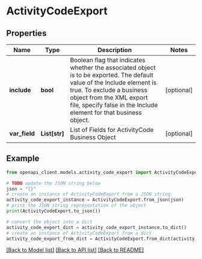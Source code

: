 # ActivityCodeExport


## Properties

Name | Type | Description | Notes
------------ | ------------- | ------------- | -------------
**include** | **bool** | Boolean flag that indicates whether the associated object is to be exported. The default value of the Include element is true. To exclude a business object from the XML export file, specify false in the Include element for that business object. | [optional] 
**var_field** | **List[str]** | List of Fields for ActivityCode Business Object | [optional] 

## Example

```python
from openapi_client.models.activity_code_export import ActivityCodeExport

# TODO update the JSON string below
json = "{}"
# create an instance of ActivityCodeExport from a JSON string
activity_code_export_instance = ActivityCodeExport.from_json(json)
# print the JSON string representation of the object
print(ActivityCodeExport.to_json())

# convert the object into a dict
activity_code_export_dict = activity_code_export_instance.to_dict()
# create an instance of ActivityCodeExport from a dict
activity_code_export_from_dict = ActivityCodeExport.from_dict(activity_code_export_dict)
```
[[Back to Model list]](../README.md#documentation-for-models) [[Back to API list]](../README.md#documentation-for-api-endpoints) [[Back to README]](../README.md)


